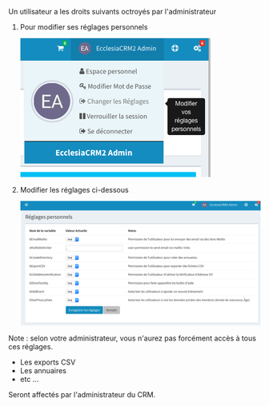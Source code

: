 Un utilisateur a les droits suivants octroyés par l'administrateur

1. Pour modifier ses réglages personnels

	![Screenshot](../../img/person/user1.png)
	
2. Modifier les réglages ci-dessous

	![Screenshot](../../img/person/user2.png)
	
Note : selon votre administrateur, vous n'aurez pas forcément accès à tous ces réglages.

* Les exports CSV
* Les annuaires
* etc ...

Seront affectés par l'administrateur du CRM.


